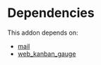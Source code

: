 # Dependencies

This addon depends on:

- [mail](https://github.com/bringout/oca-ocb-core/tree/680f309d65868a57afe7e3be0f9905cc2a7043fb/odoo-bringout-oca-ocb-mail)
- [web_kanban_gauge](https://github.com/bringout/oca-ocb-web/tree/390af320269d12935b357759c1589e8a2fc80f93/odoo-bringout-oca-ocb-web_kanban_gauge)

